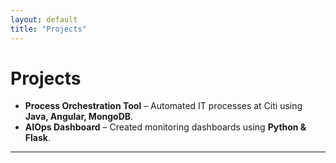 ```yaml
---
layout: default
title: "Projects"
---
```


# Projects

- **Process Orchestration Tool** – Automated IT processes at Citi using **Java, Angular, MongoDB**.
- **AIOps Dashboard** – Created monitoring dashboards using **Python & Flask**.

---